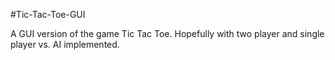 #Tic-Tac-Toe-GUI

A GUI version of the game Tic Tac Toe. Hopefully with two player and single player vs. AI implemented.